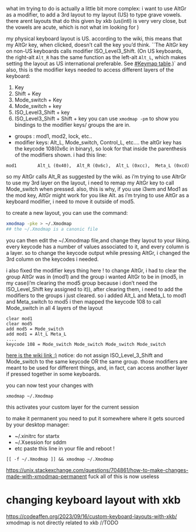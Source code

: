 what im trying to do is actually a little bit more complex:
i want to use AltGr as a modifier, to add a 3rd layout to my layout (US) to type grave vowels. there arent layouts that do this given by xkb (us(intl) is very very close, but the vowels are acute, which is not what im looking for )

my physical keyboard layout is US. according to the wiki, this means that my AltGr key, when clicked, doesn’t call the key you’d think.
``The AltGr key on non-US keyboards calls modifier ISO_Level3_Shift. (On US keyboards, the right-alt `Alt_R` has the same function as the left-alt `Alt_L`, which makes setting the layout as US international preferable. See [#Keymap table](https://wiki.archlinux.org/title/Xmodmap#Keymap_table).)`
and also, this is the modifier keys needed to access different layers of the keyboard:
1. Key
2. Shift + Key
3. Mode_switch + Key
4. Mode_switch + key
5. ISO_Level3_Shift + key
6. ISO_Level3_Shift + Shift + key
you can use `xmodmap -pm` to show you bindings to the modifier keys/ groups the are in. 
- groups : mod1, mod2, lock, etc..
- modifier keys: Alt_L, Mode_switch, Control_L, etc….
the altGr key has the keycode 108(0x6c in binary), so look for that inside the parenthesis of the modifiers shown. i had this line:
```
mod1        Alt_L (0x40),  Alt_R (0x6c),  Alt_L (0xcc),  Meta_L (0xcd)
```
so my AltGr calls Alt_R as suggested by the wiki.
as i’m trying to use AltrGr to use my 3rd layer on the layout, i need to remap my AltGr key to call Mode_switch when pressed.
also, this is why, if you use i3wm and Mod1 as the mod key,
AltGr might work for you like Alt. as i’m trying to use AltGr as a keyboard modifier, i need to move it outside of mod5.

to create a new layout, you can use the command:
```zsh
xmodmap -pke > ~/.Xmodmap
## the ~/.Xmodmap is a canonic file 
```
you can then edit the ~/.Xmodmap file,and change they layout to your liking. every keycode has a number of values associated to it, and every column is a layer. so to change the keycode output while pressing AltGr, i changed the 3rd column on the keycodes i needed.

i also fixed the modifier keys thing here ! to change AltGr, i had to clear the group AltGr was in (mod1) and the group i wanted AltGr to be in (mod5, in my case(i’m clearing the mod5 group because i don’t need the ISO_Level_Shift key assigned to it)), 
after clearing them, i need to add the modifiers to the groups i just cleared. so i added Alt_L and Meta_L to mod1 and Meta_switch to mod5
i then mapped the keycode 108 to call Mode_switch in all 4 layers of the layout
```
clear mod1
clear mod5
add mod5 = Mode_switch
add mod1 = Alt_L Meta_L
....
keycode 108 = Mode_switch Mode_switch Mode_switch Mode_switch
```
[here is the wiki link :)](https://wiki.archlinux.org/title/Xmodmap#Reassigning_modifiers_to_keys_on_your_keyboard)
notice: do not assign ISO_Level_3_Shift and Mode_switch to the same keycode OR the same group. those modifiers are meant to be used for different things, and, in fact, can access another layer if pressed together in some keyboards.

you can now test your changes with 
```
xmodmap ~/.Xmodmap
```
this activates your custom layer for the current session

to make it permanent you need to put it somewhere where it gets sourced by your desktop manager:
- ~/.xinitrc for startx
- ~/.Xsession for sddm
- etc
paste this line in your file and reboot !
```
[[ -f ~/.Xmodmap ]] && xmodmap ~/.Xmodmap
```
https://unix.stackexchange.com/questions/704861/how-to-make-changes-made-with-xmodmap-permanent fuck
all of this is now useless
# changing keyboard layout with xkb
https://codeaffen.org/2023/09/16/custom-keyboard-layouts-with-xkb/
xmodmap is not directly related to xkb
//TODO
